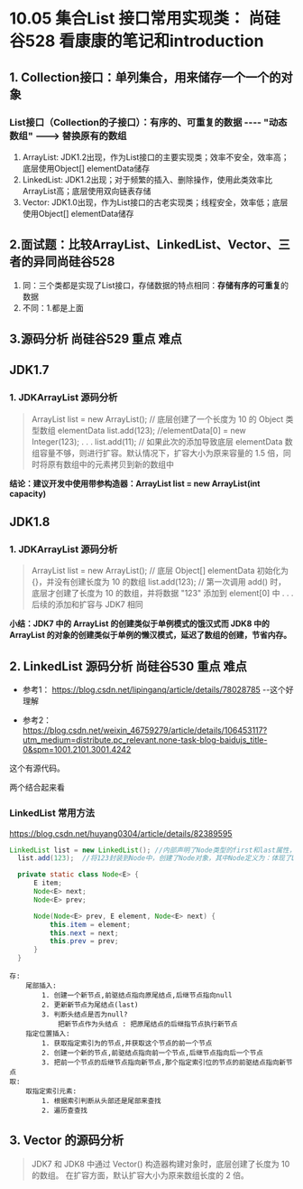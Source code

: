 # 10.05 集合List 接口常用实现类： 尚硅谷528 看康康的笔记和introduction
## 1. Collection接口：单列集合，用来储存一个一个的对象  
### List接口（Collection的子接口）：有序的、可重复的数据  ---- "动态数组" ---> 替换原有的数组  
1. ArrayList: JDK1.2出现，作为List接口的主要实现类；效率不安全，效率高；底层使用Object[] elementData储存  
2.  LinkedList: JDK1.2出现；对于频繁的插入、删除操作，使用此类效率比ArrayList高；底层使用双向链表存储  
3.  Vector: JDK1.0出现，作为List接口的古老实现类；线程安全，效率低；底层使用Object[] elementData储存

## 2.面试题：比较ArrayList、LinkedList、Vector、三者的异同尚硅谷528
1. 同：三个类都是实现了List接口，存储数据的特点相同：**存储有序的可重复**的数据
2. 不同：1.都是上面

## 3.源码分析 尚硅谷529 重点 难点
## JDK1.7
### 1. JDKArrayList 源码分析
> ArrayList list = new ArrayList(); // 底层创建了一个长度为 10 的 Object 类型数组 elementData
list.add(123); //elementData[0] = new Integer(123);
. . .
list.add(11); // 如果此次的添加导致底层 elementData 数组容量不够，则进行扩容。默认情况下，扩容大小为原来容量的 1.5 倍，同时将原有数组中的元素拷贝到新的数组中

**结论：建议开发中使用带参构造器：ArrayList list = new ArrayList(int capacity)**

## JDK1.8
### 1. JDKArrayList 源码分析
> ArrayList list = new ArrayList(); // 底层 Object[] elementData 初始化为 {}，并没有创建长度为 10 的数组
list.add(123); // 第一次调用 add() 时，底层才创建了长度为 10 的数组，并将数据 "123" 添加到 element[0] 中
. . .
后续的添加和扩容与 JDK7 相同

**小结：JDK7 中的 ArrayList 的创建类似于单例模式的饿汉式而 JDK8 中的 ArrayList 的对象的创建类似于单例的懒汉模式，延迟了数组的创建，节省内存。**

## 2. LinkedList 源码分析 尚硅谷530 重点 难点
* 参考1：
<a href="https://blog.csdn.net/lipinganq/article/details/78028785" target="_blank">https://blog.csdn.net/lipinganq/article/details/78028785</a>
--这个好理解

* 参考2：<a href="https://blog.csdn.net/weixin_46759279/article/details/106453117?utm_medium=distribute.pc_relevant.none-task-blog-baidujs_title-0&spm=1001.2101.3001.4242" target="_blank">https://blog.csdn.net/weixin_46759279/article/details/106453117?utm_medium=distribute.pc_relevant.none-task-blog-baidujs_title-0&spm=1001.2101.3001.4242</a>

这个有源代码。

两个结合起来看

### LinkedList 常用方法
<a href="https://blog.csdn.net/huyang0304/article/details/82389595" target="_blank">https://blog.csdn.net/huyang0304/article/details/82389595</a>

```java
LinkedList list = new LinkedList(); //内部声明了Node类型的first和last属性，默认值为null  
  list.add(123);  //将123封装到Node中，创建了Node对象，其中Node定义为：体现了LinkedList的双向链表的说法  

  private static class Node<E> {  
      E item;  
      Node<E> next;  
      Node<E> prev;  

      Node(Node<E> prev, E element, Node<E> next) {  
          this.item = element;  
          this.next = next;  
          this.prev = prev;  
      }  
  }
```
```text
存:
	尾部插入:
        1. 创建一个新节点,前驱结点指向原尾结点,后继节点指向null
        2. 更新新节点为尾结点(last)
        3. 判断头结点是否为null?
            把新节点作为头结点 : 把原尾结点的后继指节点执行新节点
   	指定位置插入:
   		1. 获取指定索引为的节点,并获取这个节点的前一个节点
   		2. 创建一个新的节点,前驱结点指向前一个节点,后继节点指向后一个节点
   		3. 把前一个节点的后继节点指向新节点,那个指定索引位的节点的前驱结点指向新节点
取:
	取指定索引元素:
		1. 根据索引判断从头部还是尾部来查找
		2. 遍历查查找
```

## 3. Vector 的源码分析
> JDK7 和 JDK8 中通过 Vector() 构造器构建对象时，底层创建了长度为 10 的数组。
在扩容方面，默认扩容大小为原来数组长度的 2 倍。


